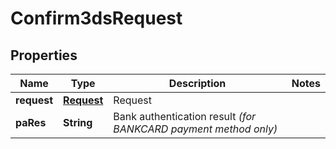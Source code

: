 
# Confirm3dsRequest

## Properties
Name | Type | Description | Notes
------------ | ------------- | ------------- | -------------
**request** | [**Request**](Request.md) | Request | 
**paRes** | **String** | Bank authentication result *(for BANKCARD payment method only)* | 




